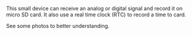 This small device can receive an analog or digital signal and record it on micro SD card.
It also use a real time clock (RTC) to record a time to card.

See some photos to better understanding.
